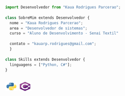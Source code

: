 
```python
import Desenvolvedor from "Kaua Rodrigues Parcerao";

class SobreMim extends Desenvolvedor {
  nome = "Kaua Rodrigues Parcerao";
  area = "Desenvolvedor de sistemas";
  curso = "Aluno de Desenvolvimento - Senai Textil"

  contato = "kauarp.rodrigues@gmail.com";
  }

class Skills extends Desenvolvedor {
  linguagens = ["Python, C#"];
}
```

<div style="display: inline_block"><br>
  <img align="center" alt="Python" height="30" width="40" src="https://github.com/devicons/devicon/blob/master/icons/python/python-original.svg">
  <img align="center" alt="Csharp" height="30" width="40" src="https://raw.githubusercontent.com/devicons/devicon/master/icons/csharp/csharp-original.svg">
</div>

##
